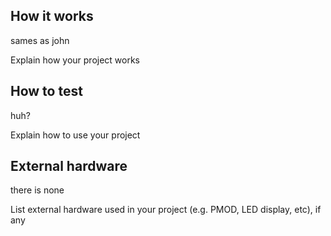 <!---

This file is used to generate your project datasheet. Please fill in the information below and delete any unused
sections.

You can also include images in this folder and reference them in the markdown. Each image must be less than
512 kb in size, and the combined size of all images must be less than 1 MB.
-->

## How it works
sames as john  

Explain how your project works

## How to test
huh?

Explain how to use your project

## External hardware
there is none

List external hardware used in your project (e.g. PMOD, LED display, etc), if any
